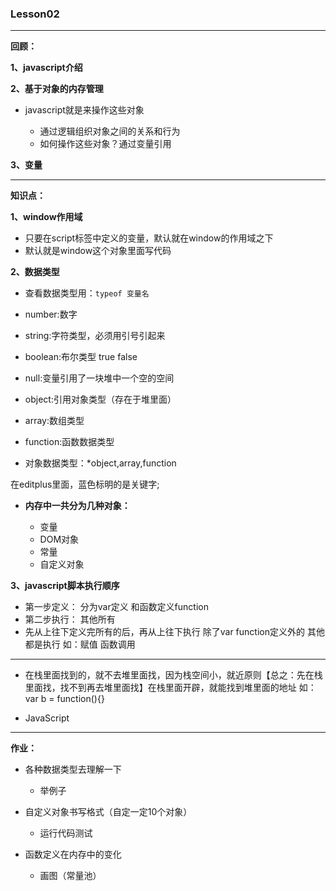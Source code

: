 ### Lesson02

---

**回顾：**

**1、javascript介绍**

**2、基于对象的内存管理**

- javascript就是来操作这些对象

    - 通过逻辑组织对象之间的关系和行为
    - 如何操作这些对象？通过变量引用

**3、变量**

---

**知识点：**

**1、window作用域**

- 只要在script标签中定义的变量，默认就在window的作用域之下
- 默认就是window这个对象里面写代码

**2、数据类型**

- 查看数据类型用：`typeof 变量名`

- number:数字
- string:字符类型，必须用引号引起来
- boolean:布尔类型  true false
- null:变量引用了一块堆中一个空的空间

- object:引用对象类型（存在于堆里面）
- array:数组类型
- function:函数数据类型


- 对象数据类型：*object,array,function

在editplus里面，蓝色标明的是关键字;

- **内存中一共分为几种对象：**

    - 变量
    - DOM对象
    - 常量
    - 自定义对象

**3、javascript脚本执行顺序**

- 第一步定义： 分为var定义 和函数定义function
- 第二步执行： 其他所有
- 先从上往下定义完所有的后，再从上往下执行 除了var  function定义外的 其他都是执行 如：赋值 函数调用


---

- 在栈里面找到的，就不去堆里面找，因为栈空间小，就近原则【总之：先在栈里面找，找不到再去堆里面找】在栈里面开辟，就能找到堆里面的地址 如：var b = function(){}

- JavaScript


---

**作业：**

- 各种数据类型去理解一下

   - 举例子

- 自定义对象书写格式（自定一定10个对象）

    - 运行代码测试

- 函数定义在内存中的变化

    - 画图（常量池）